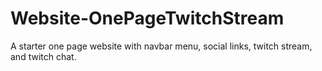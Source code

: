 # Website-OnePageTwitchStream
A starter one page website with navbar menu, social links, twitch stream, and twitch chat.

